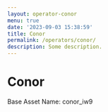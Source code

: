 ```yaml
---
layout: operator-conor
menu: true
date: '2023-09-03 15:38:59'
title: Conor
permalink: /operators/conor/
description: Some description.
---
```


# Conor

Base Asset Name: conor_iw9